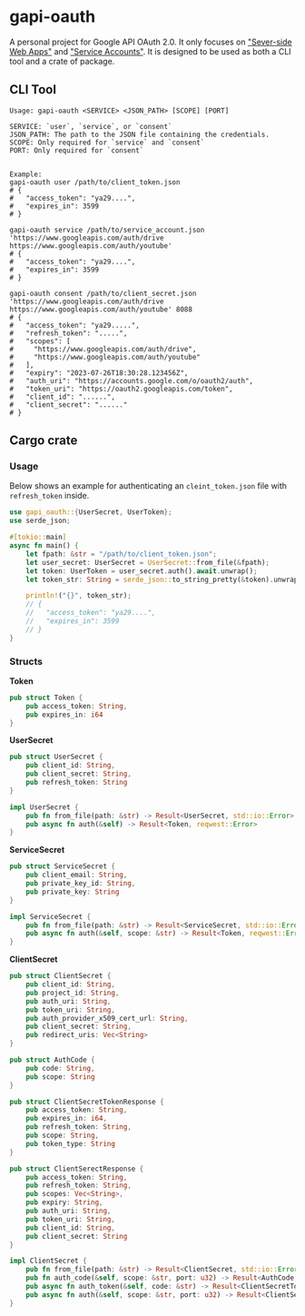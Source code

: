 # gapi-oauth

A personal project for Google API OAuth 2.0. It only focuses on ["Sever-side Web Apps"](https://developers.google.com/identity/protocols/oauth2/web-server) and ["Service Accounts"](https://developers.google.com/identity/protocols/oauth2/service-account). It is designed to be used as both a CLI tool and a crate of package. 

## CLI Tool

```
Usage: gapi-oauth <SERVICE> <JSON_PATH> [SCOPE] [PORT]

SERVICE: `user`, `service`, or `consent`
JSON_PATH: The path to the JSON file containing the credentials.
SCOPE: Only required for `service` and `consent`
PORT: Only required for `consent`


Example:
gapi-oauth user /path/to/client_token.json
# {
#   "access_token": "ya29....",
#   "expires_in": 3599
# }

gapi-oauth service /path/to/service_account.json 'https://www.googleapis.com/auth/drive https://www.googleapis.com/auth/youtube'
# {
#   "access_token": "ya29....",
#   "expires_in": 3599
# }

gapi-oauth consent /path/to/client_secret.json 'https://www.googleapis.com/auth/drive https://www.googleapis.com/auth/youtube' 8088
# {
#   "access_token": "ya29.....",
#   "refresh_token": ".....",
#   "scopes": [
#     "https://www.googleapis.com/auth/drive",
#     "https://www.googleapis.com/auth/youtube"
#   ],
#   "expiry": "2023-07-26T18:30:28.123456Z",
#   "auth_uri": "https://accounts.google.com/o/oauth2/auth",
#   "token_uri": "https://oauth2.googleapis.com/token",
#   "client_id": "......",
#   "client_secret": "......"
# }
```

## Cargo crate

### Usage
Below shows an example for authenticating an `cleint_token.json` file with `refresh_token` inside. 
```rust
use gapi_oauth::{UserSecret, UserToken};
use serde_json;

#[tokio::main]
async fn main() {
    let fpath: &str = "/path/to/client_token.json";
    let user_secret: UserSecret = UserSecret::from_file(&fpath);
    let token: UserToken = user_secret.auth().await.unwrap();
    let token_str: String = serde_json::to_string_pretty(&token).unwrap();

    println!("{}", token_str);
    // {
    //   "access_token": "ya29....",
    //   "expires_in": 3599
    // }
}
```

### Structs

**Token**
```rust
pub struct Token {
    pub access_token: String,
    pub expires_in: i64
}
```

**UserSecret**
```rust
pub struct UserSecret {
    pub client_id: String,
    pub client_secret: String,
    pub refresh_token: String
}

impl UserSecret {
    pub fn from_file(path: &str) -> Result<UserSecret, std::io::Error> 
    pub async fn auth(&self) -> Result<Token, reqwest::Error>
}
```

**ServiceSecret**
```rust
pub struct ServiceSecret {
    pub client_email: String,
    pub private_key_id: String,
    pub private_key: String
}

impl ServiceSecret {
    pub fn from_file(path: &str) -> Result<ServiceSecret, std::io::Error>
    pub async fn auth(&self, scope: &str) -> Result<Token, reqwest::Error>
}
```

**ClientSecret**
```rust
pub struct ClientSecret {
    pub client_id: String,
    pub project_id: String,
    pub auth_uri: String,
    pub token_uri: String,
    pub auth_provider_x509_cert_url: String,
    pub client_secret: String,
    pub redirect_uris: Vec<String>
}

pub struct AuthCode {
    pub code: String,
    pub scope: String
}

pub struct ClientSecretTokenResponse {
    pub access_token: String,
    pub expires_in: i64,
    pub refresh_token: String,
    pub scope: String,
    pub token_type: String
}

pub struct ClientSerectResponse {
    pub access_token: String,
    pub refresh_token: String,
    pub scopes: Vec<String>,
    pub expiry: String,
    pub auth_uri: String,
    pub token_uri: String,
    pub client_id: String,
    pub client_secret: String
}

impl ClientSecret {
    pub fn from_file(path: &str) -> Result<ClientSecret, std::io::Error>
    pub fn auth_code(&self, scope: &str, port: u32) -> Result<AuthCode, std::io::Error>
    pub async fn auth_token(&self, code: &str) -> Result<ClientSecretTokenResponse, reqwest::Error>
    pub async fn auth(&self, scope: &str, port: u32) -> Result<ClientSerectResponse, reqwest::Error>
}
```

